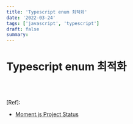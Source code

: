```yaml
---
title: 'Typescript enum 최적화'
date: '2022-03-24'
tags: ['javascript', 'typescript']
draft: false
summary:
---
```


# Typescript enum 최적화

<br /><br />

[Ref]:

- [Moment.js Project Status](https://momentjs.com/docs/#/-project-status/recommendations/)

<br /><br /><br />
